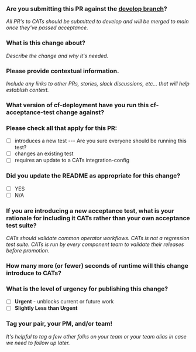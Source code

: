 ### Are you submitting this PR against the [develop branch](https://github.com/cloudfoundry/cf-acceptance-tests/tree/develop)?

_All PR's to CATs should be submitted to develop and will be merged to main once they've passed acceptance._

### What is this change about?

_Describe the change and why it's needed._

### Please provide contextual information.

_Include any links to other PRs, stories, slack discussions, etc... that will help establish context._

### What version of cf-deployment have you run this cf-acceptance-test change against?



### Please check all that apply for this PR:

- [ ] introduces a new test --- Are you sure everyone should be running this test?
- [ ] changes an existing test
- [ ] requires an update to a CATs integration-config

### Did you update the README as appropriate for this change?

- [ ] YES
- [ ] N/A

### If you are introducing a new acceptance test, what is your rationale for including it CATs rather than your own acceptance test suite?

_CATs should validate common operator workflows._
_CATs is not a regression test suite._
_CATs is run by every component team to validate their releases before promotion._

### How many more (or fewer) seconds of runtime will this change introduce to CATs?



### What is the level of urgency for publishing this change?

- [ ] **Urgent** - unblocks current or future work
- [ ] **Slightly Less than Urgent**

### Tag your pair, your PM, and/or team!
_It's helpful to tag a few other folks on your team or your team alias in case we need to follow up later._
